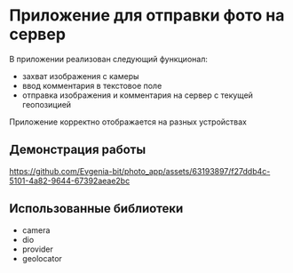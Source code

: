# Приложение для отправки фото на сервер

В приложении реализован следующий функционал:
- захват изображения с камеры
- ввод комментария в текстовое поле
- отправка изображения и комментария на сервер с текущей геопозицией

Приложение корректно отображается на разных устройствах

## Демонстрация работы



https://github.com/Evgenia-bit/photo_app/assets/63193897/f27ddb4c-5101-4a82-9644-67392aeae2bc



## Использованные библиотеки

- camera
- dio
- provider
- geolocator



